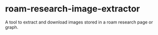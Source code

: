 # roam-research-image-extractor
A tool to extract and download images stored in a roam research page or graph.
